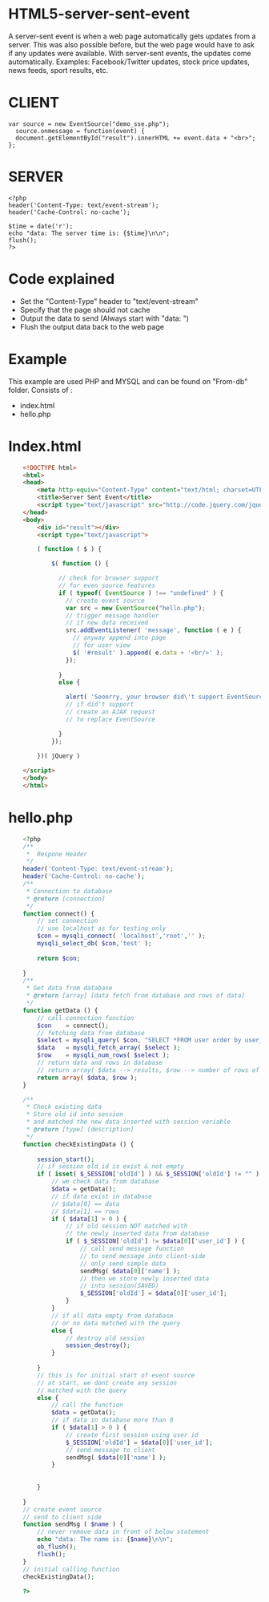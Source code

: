 # HTML5-server-sent-event
A server-sent event is when a web page automatically gets updates from a server.  This was also possible before, but the web page would have to ask if any updates were available. With server-sent events, the updates come automatically.  Examples: Facebook/Twitter updates, stock price updates, news feeds, sport results, etc.

CLIENT
=======================

    var source = new EventSource("demo_sse.php");
      source.onmessage = function(event) {
      document.getElementById("result").innerHTML += event.data + "<br>";
    };

SERVER
==============================

    <?php
    header('Content-Type: text/event-stream');
    header('Cache-Control: no-cache');

    $time = date('r');
    echo "data: The server time is: {$time}\n\n";
    flush();
    ?>

Code explained
================================
 - Set the "Content-Type" header to "text/event-stream"
 - Specify that the page should not cache
 - Output the data to send (Always start with "data: ")
 - Flush the output data back to the web page

Example
=============================
This example are used PHP and MYSQL and can be found on "From-db" folder. Consists of :
 - index.html
 - hello.php
 
# Index.html

``` html
    <!DOCTYPE html>  
    <html>
    <head>
        <meta http-equiv="Content-Type" content="text/html; charset=UTF-8" />
        <title>Server Sent Event</title>
        <script type="text/javascript" src="http://code.jquery.com/jquery-2.1.4.js"></script>
    </head>
    <body>
        <div id="result"></div>
        <script type="text/javascript">

        ( function ( $ ) {

            $( function () {

              // check for browser support
              // for even source features
              if ( typeof( EventSource ) !== "undefined" ) {
                // create event source 
                var src = new EventSource("hello.php");
                // trigger message handler
                // if new data received
                src.addEventListener( 'message', function ( e ) {
                  // anyway append into page
                  // for user view
                  $( '#result' ).append( e.data + '<br/>' );
                });
        
              }
              else {

                alert( 'Sooorry, your browser did\'t support EventSource Features, Please use Firefox or Chrome' );
                // if did't support 
                // create an AJAX request 
                // to replace EventSource

              }
            });

        })( jQuery )
  
    </script>
    </body>
    </html>
```

# hello.php

```php
    <?php
    /**
     *  Respone Header
     */
    header('Content-Type: text/event-stream');
    header('Cache-Control: no-cache');
    /**
     * Connection to database
     * @return [connection]
     */
    function connect() {
    	// set connection
    	// use localhost as for testing only
    	$con = mysqli_connect( 'localhost','root','' );
    	mysqli_select_db( $con,'test' );
    
    	return $con;
    
    }
    /**
     * Get data from database
     * @return [array] [data fetch from database and rows of data]
     */
    function getData () {
    	// call connection function
    	$con    = connect();
    	// fetching data from database
    	$select = mysqli_query( $con, "SELECT *FROM user order by user_id DESC" );
    	$data   = mysqli_fetch_array( $select );
    	$row    = mysqli_num_rows( $select );
    	// return data and rows in database
    	// return array( $data --> results, $row --> number of rows of results );
    	return array( $data, $row );
    }

    /**
     * Check existing data
     * Store old id into session
     * and matched the new data inserted with session variable
     * @return [type] [description]
     */
    function checkExistingData () {
    	
    	session_start();
    	// if session old id is exist & not empty
    	if ( isset( $_SESSION['oldId'] ) && $_SESSION['oldId'] != "" ) {
    		// we check data from database
    		$data = getData();
    		// if data exist in database
    		// $data[0] == data
    		// $data[1] == rows
    		if ( $data[1] > 0 ) {
    			// if old session NOT matched with
    			// the newly inserted data from database
    			if ( $_SESSION['oldId'] != $data[0]['user_id'] ) {
    				// call send message function
    				// to send message into client-side
    				// only send simple data
    				sendMsg( $data[0]['name'] );
    				// then we store newly inserted data 
    				// into session(SAVED)
    				$_SESSION['oldId'] = $data[0]['user_id'];
    			}
    		}
    		// if all data empty from database
    		// or no data matched with the query
    		else {
    			// destroy old session
    			session_destroy();
    		}
    
    	} 
    	// this is for initial start of event source
    	// at start, we dont create any session
    	// matched with the query
    	else {		
    		// call the function
    		$data = getData();
    		// if data in database more than 0
    		if ( $data[1] > 0 ) {
    			// create first session using user id
    			$_SESSION['oldId'] = $data[0]['user_id'];
    			// send message to client
    			sendMsg( $data[0]['name'] );
    		}
    		
    		
    	}
    
    }
    // create event source
    // send to client side
    function sendMsg ( $name ) {
    	// never remove data in front of below statement
    	echo "data: The name is: {$name}\n\n";
    	ob_flush();
    	flush();		
    }
    // initial calling function
    checkExistingData();
    
    ?>
